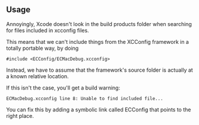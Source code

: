 Usage
-----

Annoyingly, Xcode doesn't look in the build products folder when searching for files included in xcconfig files.

This means that we can't include things from the XCConfig framework in a totally portable way, by doing

    #include <ECConfig/ECMacDebug.xcconfig>

Instead, we have to assume that the framework's source folder is actually at a known relative location.

If this isn't the case, you'll get a build warning:

    ECMacDebug.xcconfig line 8: Unable to find included file...

You can fix this by adding a symbolic link called ECConfig that points to the right place.


